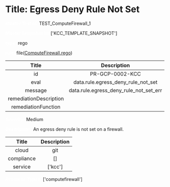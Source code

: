 



# Title: Egress Deny Rule Not Set


***<font color="white">Master Test Id:</font>*** TEST_ComputeFirewall_1

***<font color="white">Master Snapshot Id:</font>*** ['KCC_TEMPLATE_SNAPSHOT']

***<font color="white">type:</font>*** rego

***<font color="white">rule:</font>*** file([ComputeFirewall.rego])  
  
  
  
  

|Title|Description|
| :---: | :---: |
|id|PR-GCP-0002-KCC|
|eval|data.rule.egress_deny_rule_not_set|
|message|data.rule.egress_deny_rule_not_set_err|
|remediationDescription||
|remediationFunction||


***<font color="white">Severity:</font>*** Medium

***<font color="white">Description:</font>*** An egress deny rule is not set on a firewall.  
  
  

|Title|Description|
| :---: | :---: |
|cloud|git|
|compliance|[]|
|service|['kcc']|


***<font color="white">Resource Types:</font>*** ['computefirewall']


[ComputeFirewall.rego]: https://github.com/prancer-io/prancer-compliance-test/tree/master/google/kcc/ComputeFirewall.rego
